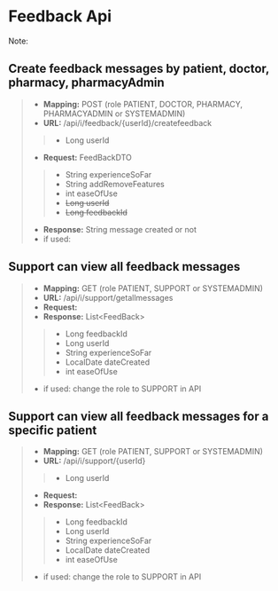 # Feedback Api

Note:

## Create feedback messages by patient, doctor, pharmacy, pharmacyAdmin
>- **Mapping:** POST (role PATIENT, DOCTOR, PHARMACY, PHARMACYADMIN or SYSTEMADMIN)
>- **URL:** /api/i/feedback/{userId}/createfeedback
>>- Long userId
>- **Request:** FeedBackDTO
>>- String experienceSoFar
>>- String addRemoveFeatures
>>- int easeOfUse
>>- ~~Long userId~~
>>- ~~Long feedbackId~~
>- **Response:** String message created or not
>- if used: 

## Support can view all feedback messages
>- **Mapping:** GET (role PATIENT, SUPPORT or SYSTEMADMIN)
>- **URL:** /api/i/support/getallmessages
>- **Request:** 
>- **Response:** List&LT;FeedBack>
>>- Long feedbackId
>>- Long userId
>>- String experienceSoFar
>>- LocalDate dateCreated
>>- int easeOfUse
>- if used: change the role to SUPPORT in API

## Support can view all feedback messages for a specific patient
>- **Mapping:** GET (role PATIENT, SUPPORT or SYSTEMADMIN)
>- **URL:** /api/i/support/{userId}
>>- Long userId
>- **Request:** 
>- **Response:** List&LT;FeedBack>
>>- Long feedbackId
>>- Long userId
>>- String experienceSoFar
>>- LocalDate dateCreated
>>- int easeOfUse
>- if used: change the role to SUPPORT in API
